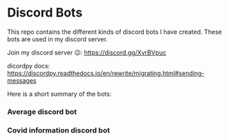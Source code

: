 # Discord Bots
This repo contains the different kinds of discord bots I have created. These bots are used in my discord server. 


Join my discord server 😉: https://discord.gg/XvrBVpuc

dicordpy docs: https://discordpy.readthedocs.io/en/rewrite/migrating.html#sending-messages


Here is a short summary of the bots:


### Average discord bot


### Covid information discord bot
